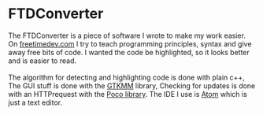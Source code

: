 # FTDConverter

The FTDConverter is a piece of software I wrote to make my work easier.
On <a href="http://freetimedev.com/extra/FreeCode/unityCode.php" target="_blank">freetimedev.com</a> I
try to teach programming principles, syntax and give away free bits of code.
I wanted the code be highlighted, so it looks better and is easier to read.
<br />
<br />
The algorithm for detecting and highlighting code is done with plain c++,
The GUI stuff is done with the <a href="https://developer.gnome.org/gtkmm/stable/" target="_blank">GTKMM</a> library,
Checking for updates is done with an HTTPrequest with the <a href="https://pocoproject.org/" target="_blank">Poco library</a>.
The IDE I use is <a href="https://atom.io/" target="blank">Atom</a> which is just a text editor.
